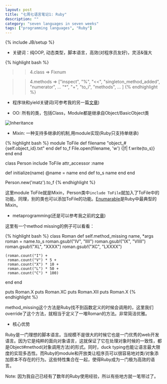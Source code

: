 ```yaml
---
layout: post
title: "七周七语言笔记1: Ruby"
description: ""
category: "seven languages in seven weeks"
tags: ["programming languages", "Ruby"]
---
```

{% include JB/setup %}

- 关键词：纯OOP, 动态类型，脚本语言，高效(对程序员友好)，灵活&强大

{% highlight bash %}
>> 4.class
=> Fixnum

>> 4.methods
=> ["inspect", "%", "<<", "singleton_method_added", "numerator", ...
 "*", "+", "to_i", "methods", ...
 ]
 {% endhighlight %}

- 程序块和yield关键词(可参考我的另一篇[文章](http://guihaojin.github.io/2014/04/28/why-do-i-love-ruby/))

- OO: 所有的类，包括Class，Module都是继承自Object/BasicObject类

![Inheritance](http://skilldrick.co.uk/wp-content/uploads/2011/08/Ruby.png)

- Mixin: 一种支持多继承的机制,用module实现(Ruby只支持单继承)

{% highlight bash %}
module ToFile
  def filename
    "object_#{self.object_id}.txt"
  end
  def to_f
    File.open(filename, 'w') {|f| f.write(to_s)}
  end
end

class Person
  include ToFile
  attr_accessor :name

  def initialize(name)
    @name = name
  end
  def to_s
    name
  end
end

Person.new('matz').to_f
{% endhighlight %}

这里module ToFile就是Mixin，Person类中`include ToFile`就加入了ToFile中的功能。同理，别的类也可以添加ToFile的功能。[Enumarable](http://ruby-doc.org/core-2.2.3/Enumerable.html)是Ruby中最典型的Mixin。

- metaprogramming(还是可以参考我之前的[文章](http://guihaojin.github.io/2014/04/28/why-do-i-love-ruby/))

这里有一个method missing的例子可以看看：

{% highlight bash %}
class Roman
  def self.method_missing name, *args
    roman = name.to_s
    roman.gsub!("IV", "IIII")
    roman.gsub!("IX", "VIIII")
    roman.gsub!("XL", "XXXX")
    roman.gsub!("XC", "LXXXX")

    (roman.count("I") +
     roman.count("V") * 5 +
     roman.count("X") * 10 +
     roman.count("L") * 50 +
     roman.count("C") * 100)
  end
end

puts Roman.X
puts Roman.XC
puts Roman.XII
puts Roman.X
{% endhighlight %}

method_missing这个方法是Ruby找不到函数定义的时候会调用的，这里我们override了这个方法，就相当于定义了一堆Roman的方法。非常简洁优雅。

- 核心优势

Ruby是一门理想的脚本语言。当规模不是很大的时候它也是一门优秀的web开发语言。因为它是纯粹的面向对象语言，这就保证了它在处理对象时候的一致性，都是Object#method(对象调用方法)的形式。同时，duck typing也能让语言最大限度的实现多态性。而Ruby的module和开放类让程序员可以很容易地对类/对象添加原本不存在的行为。这些特性集合在一起，使得Ruby成为一门极为高效的语言。

Note: 因为我自己已经有了数年的Ruby使用经验，所以有些地方就一笔带过了。

